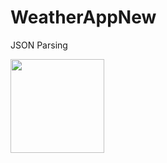 # WeatherAppNew
JSON Parsing

<p>
 <img src="https://cdn-icons-png.flaticon.com/128/1146/1146869.png" height="150px"/> 

